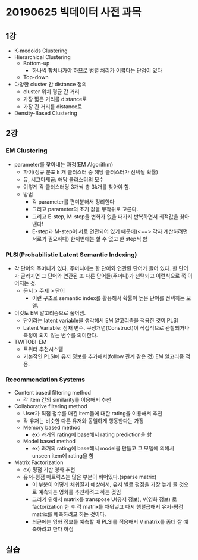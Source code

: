 # 20190625 빅데이터 사전 과목

## 1강

- K-medoids Clustering
- Hierarchical Clustering
  - Bottom-up
    - 하나씩 합쳐나가야 하므로 병렬 처리가 어렵다는 단점이 있다
  - Top-down
- 다양한 cluster 간 distance 정의
  - cluster 위치 평균 간 거리
  - 가장 짧은 거리를 distance로
  - 가장 긴 거리를 distance로
- Density-Based Clustering



## 2강

### EM Clustering

- parameter를 찾아내는 과정(EM Algorithm)
  - 파이(정규 분포 k 개 클러스터 중 해당 클러스터가 선택될 확률)
  - 뮤, 시그마제곱: 해당 클러스터의 모수
  - 이렇게 각 클러스터당 3개씩 총 3k개를 찾아야 함.
  - 방법
    - 각 parameter를 편미분해서 정리한다
    - 그리고 parameter의 초기 값을 무작위로 고른다.
    - 그리고 E-step, M-step을 변화가 없을 때가지 반복하면서 최적값을 찾아낸다!
    - E-step과 M-step이 서로 연관되어 있기 때문에(<==> 각자 계산하려면 서로가 필요하다) 한꺼번에는 할 수 없고 한 step씩 함



### PLSI(Probabilistic Latent Semantic Indexing)

- 각 단어의 주머니가 있다. 주머니에는 한 단어와 연관된 단어가 들어 있다. 한 단어가 골라지면 그 단어와 연관된 또 다른 단어들(주머니)가 선택되고 이런식으로 쭉 이어지는 것.
  - 문서 > 주제 > 단어
    - 이런 구조로 semantic index를 활용해서 확률이 높은 단어를 선택하는 모델.
- 이것도 EM 알고리즘으로 풀어냄.
  - 단어라는 latent variable을 생각해서 EM 알고리즘을 적용한 것이 PLSI
  - Latent Variable: 잠재 변수. 구성개념(Construct)이 직접적으로 관찰되거나 측정이 되지 않는 변수를 의미한다.
- TWITOBI-EM
  - 트위터 추천시스템
  - 기본적인 PLSI에 유저 정보를 추가해서(follow 관계 같은 것) EM 알고리즘 적용.



### Recommendation Systems

- Content based filtering method
  - 각 item 간의 similarity를 이용해서 추천
- Collaborative filtering method
  - User가 직접 점수를 매긴 item들에 대한 rating을 이용해서 추천
  - 각 유저는 비슷한 다른 유저와 동일하게 행동한다는 가정
  - Memory based method
    - ex) 과거의 rating에 base해서 rating prediction을 함
  - Model based method
    - ex) 과거의 rating에 base해서 model을 만들고 그 모델에 의해서 unseen item에 rating을 함
- Matrix Factorization
  - ex) 평점 기반 영화 추천
  - 유저-평점 매트릭스는 많은 부분이 비어있다.(sparse matrix)
    - 이 부분이 어떻게 채워질지 예상해서, 유저 별로 평점을 가장 높게 줄 것으로 예측되는 영화를 추천하려고 하는 것임
    - 그러기 위해서 matrix를 transpose U(유저 정보), V(영화 정보) 로 factorization 한 후 각 matrix를 채워넣고 다시 행렬곱해서 유저-평점 matrix를 예측하려고 하는 것이다.
    - 최근에는 영화 정보를 예측할 때 PLSI를 적용해서 V matrix를 좀더 잘 예측하려고 한다 하심



## 실습
